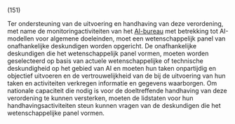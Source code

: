 (151)

Ter ondersteuning van de uitvoering en handhaving van deze verordening, met name de monitoringactiviteiten van het [AI-bureau](a3.md#^aibur) met betrekking tot AI-modellen voor algemene doeleinden, moet een wetenschappelijk panel van onafhankelijke deskundigen worden opgericht. De onafhankelijke deskundigen die het wetenschappelijk panel vormen, moeten worden geselecteerd op basis van actuele wetenschappelijke of technische deskundigheid op het gebied van AI en moeten hun taken onpartijdig en objectief uitvoeren en de vertrouwelijkheid van de bij de uitvoering van hun taken en activiteiten verkregen informatie en gegevens waarborgen. Om nationale capaciteit die nodig is voor de doeltreffende handhaving van deze verordening te kunnen versterken, moeten de lidstaten voor hun handhavingsactiviteiten steun kunnen vragen van de deskundigen die het wetenschappelijke panel vormen.
